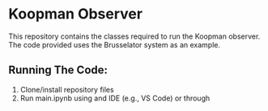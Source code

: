 # Koopman Observer
This repository contains the classes required to run the Koopman observer. The code provided uses the Brusselator system as an example. 

## Running The Code:
1. Clone/install repository files
2. Run main.ipynb using and IDE (e.g., VS Code) or through 
